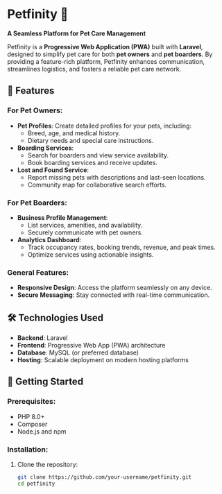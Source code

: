 # Petfinity 🐾  
**A Seamless Platform for Pet Care Management**  

Petfinity is a **Progressive Web Application (PWA)** built with **Laravel**, designed to simplify pet care for both **pet owners** and **pet boarders**. By providing a feature-rich platform, Petfinity enhances communication, streamlines logistics, and fosters a reliable pet care network.  

## 🌟 Features  

### For Pet Owners:  
- **Pet Profiles**: Create detailed profiles for your pets, including:  
  - Breed, age, and medical history.  
  - Dietary needs and special care instructions.  
- **Boarding Services**:  
  - Search for boarders and view service availability.  
  - Book boarding services and receive updates.  
- **Lost and Found Service**:  
  - Report missing pets with descriptions and last-seen locations.  
  - Community map for collaborative search efforts.  

### For Pet Boarders:  
- **Business Profile Management**:  
  - List services, amenities, and availability.  
  - Securely communicate with pet owners.  
- **Analytics Dashboard**:  
  - Track occupancy rates, booking trends, revenue, and peak times.  
  - Optimize services using actionable insights.  

### General Features:  
- **Responsive Design**: Access the platform seamlessly on any device.  
- **Secure Messaging**: Stay connected with real-time communication.  

## 🛠️ Technologies Used  
- **Backend**: Laravel  
- **Frontend**: Progressive Web App (PWA) architecture  
- **Database**: MySQL (or preferred database)  
- **Hosting**: Scalable deployment on modern hosting platforms  

## 📌 Getting Started  

### Prerequisites:  
- PHP 8.0+  
- Composer  
- Node.js and npm  

### Installation:  
1. Clone the repository:  
   ```bash  
   git clone https://github.com/your-username/petfinity.git  
   cd petfinity  

